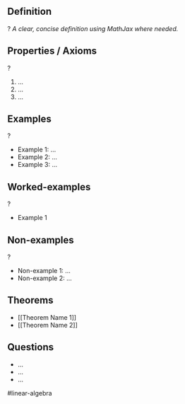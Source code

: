 ## Definition
?
*A clear, concise definition using MathJax where needed.*

## Properties / Axioms
?
1. ...
2. ...
3. ...

## Examples
?
- Example 1: ...
‎ 
- Example 2: ...
‎ 
- Example 3: ...

## Worked-examples
?
- Example 1

## Non-examples
?
- Non-example 1: ...
- Non-example 2: ...

## Theorems
- [[Theorem Name 1]]
- [[Theorem Name 2]]

## Questions
- ...
- ...
- ...



#linear-algebra